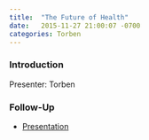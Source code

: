 ```yaml
---
title:  "The Future of Health"
date:   2015-11-27 21:00:07 -0700
categories: Torben
---
```


### Introduction


Presenter: Torben

### Follow-Up

* [Presentation](/assets/present/future-of-health.pdf) 
